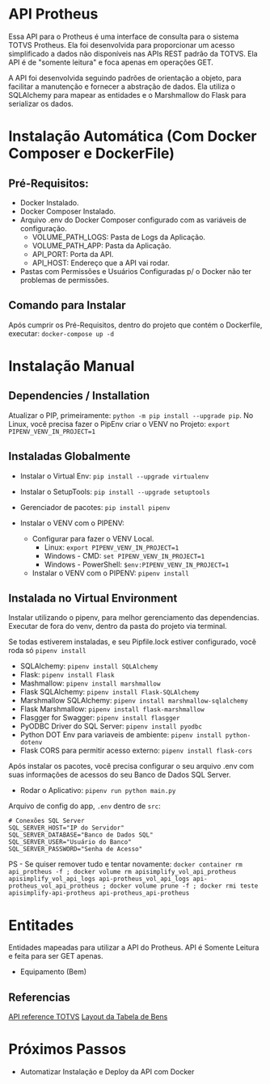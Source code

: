 # API Protheus

Essa API para o Protheus é uma interface de consulta para o sistema TOTVS Protheus. 
Ela foi desenvolvida para proporcionar um acesso simplificado a dados não disponíveis nas APIs REST 
padrão da TOTVS. Ela API é de "somente leitura" e foca apenas em operações GET.

A API foi desenvolvida seguindo padrões de orientação a objeto, para facilitar a manutenção e
fornecer a abstração de dados. Ela utiliza o SQLAlchemy para mapear as entidades e o Marshmallow do Flask para
serializar os dados.

# Instalação Automática (Com Docker Composer e DockerFile)

## Pré-Requisitos:
- Docker Instalado.
- Docker Composer Instalado.
- Arquivo .env do Docker Composer configurado com as variáveis de configuração.
  - VOLUME_PATH_LOGS: Pasta de Logs da Aplicação.
  - VOLUME_PATH_APP: Pasta da Aplicação.
  - API_PORT: Porta da API.
  - API_HOST: Endereço que a API vai rodar.
- Pastas com Permissões e Usuários Configuradas p/ o Docker não ter problemas de permissões.

## Comando para Instalar

Após cumprir os Pré-Requisitos, dentro do projeto que contém o Dockerfile, executar: `docker-compose up -d`

# Instalação Manual

## Dependencies / Installation
Atualizar o PIP, primeiramente: `python -m pip install --upgrade pip`.
No Linux, você precisa fazer o PipEnv criar o VENV no Projeto: `export PIPENV_VENV_IN_PROJECT=1`

## Instaladas Globalmente
- Instalar o Virtual Env: `pip install --upgrade virtualenv`
- Instalar o SetupTools: `pip install --upgrade setuptools`
- Gerenciador de pacotes: `pip install pipenv`

- Instalar o VENV com o PIPENV:
  - Configurar para fazer o VENV Local.
    - Linux: `export PIPENV_VENV_IN_PROJECT=1`
    - Windows - CMD: `set PIPENV_VENV_IN_PROJECT=1`
    - Windows - PowerShell: `$env:PIPENV_VENV_IN_PROJECT=1`
  - Instalar o VENV com o PIPENV: `pipenv install`

## Instalada no Virtual Environment
Instalar utilizando o pipenv, para melhor gerenciamento das dependencias.
Executar de fora do venv, dentro da pasta do projeto via terminal.

Se todas estiverem instaladas, e seu Pipfile.lock estiver configurado, você roda só `pipenv install`

- SQLAlchemy: `pipenv install SQLAlchemy`
- Flask: `pipenv install Flask`
- Mashmallow: `pipenv install marshmallow`
- Flask SQLAlchemy: `pipenv install Flask-SQLAlchemy`
- Marshmallow SQLAlchemy: `pipenv install marshmallow-sqlalchemy`
- Flask Marshmallow: `pipenv install flask-marshmallow`
- Flasgger for Swagger: `pipenv install flasgger`
- PyODBC Driver do SQL Server: `pipenv install pyodbc`
- Python DOT Env para variaveis de ambiente: `pipenv install python-dotenv`
- Flask CORS para permitir acesso externo: `pipenv install flask-cors`

Após instalar os pacotes, você precisa configurar o seu arquivo .env com suas informações de acessos do seu Banco de Dados SQL Server.
- Rodar o Aplicativo: `pipenv run python main.py`

Arquivo de config do app, `.env` dentro de `src`:
```
# Conexões SQL Server
SQL_SERVER_HOST="IP do Servidor"
SQL_SERVER_DATABASE="Banco de Dados SQL"
SQL_SERVER_USER="Usuário do Banco"
SQL_SERVER_PASSWORD="Senha de Acesso"
```

PS - Se quiser remover tudo e tentar novamente: `docker container rm api_protheus -f ; docker volume rm apisimplify_vol_api_protheus apisimplify_vol_api_logs api-protheus_vol_api_logs api-protheus_vol_api_protheus ; docker volume prune -f ; docker rmi teste apisimplify-api-protheus api-protheus_api-protheus`

# Entitades

Entidades mapeadas para utilizar a API do Protheus.
API é Somente Leitura e feita para ser GET apenas.

- Equipamento (Bem)

## Referencias

[API reference TOTVS](https://api.totvs.com.br/)
[Layout da Tabela de Bens](https://shorturl.at/tvF19)

# Próximos Passos

- Automatizar Instalação e Deploy da API com Docker
